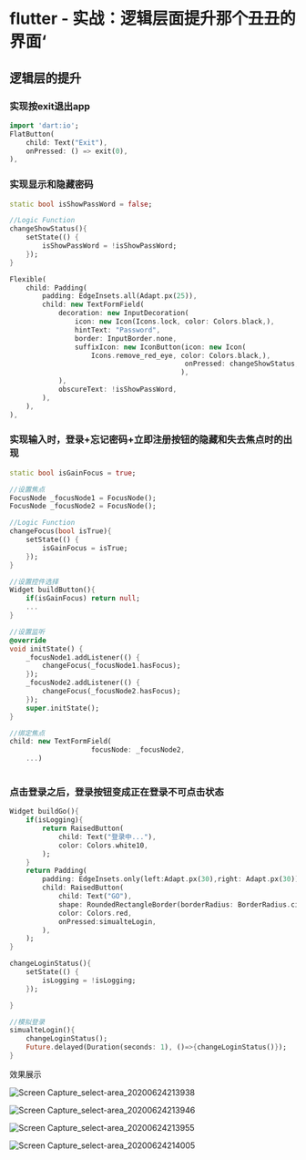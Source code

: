 # flutter - 实战：逻辑层面提升那个丑丑的界面‘

## 逻辑层的提升

### 实现按exit退出app

```dart
import 'dart:io';
FlatButton(
    child: Text("Exit"),
    onPressed: () => exit(0),
),
```

### 实现显示和隐藏密码

```dart
static bool isShowPassWord = false;

//Logic Function
changeShowStatus(){
    setState(() {
    	isShowPassWord = !isShowPassWord;
    });
}

Flexible(
    child: Padding(
        padding: EdgeInsets.all(Adapt.px(25)),
        child: new TextFormField(
            decoration: new InputDecoration(
                icon: new Icon(Icons.lock, color: Colors.black,),
                hintText: "Password",
                border: InputBorder.none,
                suffixIcon: new IconButton(icon: new Icon(
                    Icons.remove_red_eye, color: Colors.black,),
                                           onPressed: changeShowStatus,
                                          ),
            ),
            obscureText: !isShowPassWord,
        ),
    ),
),
```

### 实现输入时，登录+忘记密码+立即注册按钮的隐藏和失去焦点时的出现

```dart
static bool isGainFocus = true;

//设置焦点
FocusNode _focusNode1 = FocusNode();
FocusNode _focusNode2 = FocusNode();

//Logic Function
changeFocus(bool isTrue){
    setState(() {
        isGainFocus = isTrue;
    });
}

//设置控件选择
Widget buildButton(){
    if(isGainFocus) return null;
    ...
}

//设置监听
@override
void initState() {
    _focusNode1.addListener(() {
        changeFocus(_focusNode1.hasFocus);
    });
    _focusNode2.addListener(() {
        changeFocus(_focusNode2.hasFocus);
    });
    super.initState();
}

//绑定焦点
child: new TextFormField(
                    focusNode: _focusNode2,
    ...)
    
```

###  点击登录之后，登录按钮变成正在登录不可点击状态

```dart
Widget buildGo(){
    if(isLogging){
        return RaisedButton(
            child: Text("登录中..."),
            color: Colors.white10,
        );
    }
    return Padding(
        padding: EdgeInsets.only(left:Adapt.px(30),right: Adapt.px(30)),
        child: RaisedButton(
            child: Text("GO"),
            shape: RoundedRectangleBorder(borderRadius: BorderRadius.circular(25),),
            color: Colors.red,
            onPressed:simualteLogin,
        ),
    );
}

changeLoginStatus(){
    setState(() {
        isLogging = !isLogging;
    });

}

//模拟登录
simualteLogin(){
    changeLoginStatus();
    Future.delayed(Duration(seconds: 1), ()=>{changeLoginStatus()});
}
```

效果展示

![Screen Capture_select-area_20200624213938](https://raw.githubusercontent.com/How-invin/DimChat/master/Dimchat-Doc/img/Screen%20Capture_select-area_20200624213938.png)

![Screen Capture_select-area_20200624213946](https://raw.githubusercontent.com/How-invin/DimChat/master/Dimchat-Doc/img/Screen%20Capture_select-area_20200624213946.png)

![Screen Capture_select-area_20200624213955](https://raw.githubusercontent.com/How-invin/DimChat/master/Dimchat-Doc/img/Screen%20Capture_select-area_20200624213955.png)

![Screen Capture_select-area_20200624214005](https://raw.githubusercontent.com/How-invin/DimChat/master/Dimchat-Doc/img/Screen%20Capture_select-area_20200624214005.png)